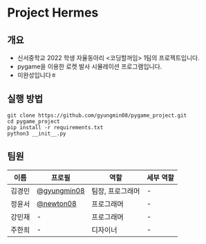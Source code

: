 # Project Hermes

## 개요
- 신서중학교 2022 학생 자율동아리 <코딩할꺼임> 1팀의 프로젝트입니다.
- pygame을 이용한 로켓 발사 시뮬레이션 프로그램입니다.
- 미완성입니다ㅎ

## 실행 방법
```plaintext 
git clone https://github.com/gyungmin08/pygame_project.git
cd pygame_project
pip install -r requirements.txt
python3 __init__.py
```

## 팀원
| 이름 | 프로필 | 역할 | 세부 역할 |
| --- | --- | --- | ---|
| 김경민 | [@gyungmin08](https://github.com/gyungmin08) | 팀장, 프로그래머 | - |
| 정윤서 | [@newton08](https://github.com/newton08) | 프로그래머 | - |
| 강민재 | - | 프로그래머 | - |
| 주한희 | - | 디자이너 | - |
